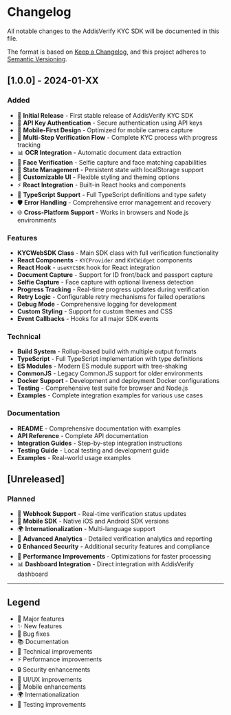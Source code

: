 # Changelog

All notable changes to the AddisVerify KYC SDK will be documented in this file.

The format is based on [Keep a Changelog](https://keepachangelog.com/en/1.0.0/),
and this project adheres to [Semantic Versioning](https://semver.org/spec/v2.0.0.html).

## [1.0.0] - 2024-01-XX

### Added
- 🎉 **Initial Release** - First stable release of AddisVerify KYC SDK
- 🔐 **API Key Authentication** - Secure authentication using API keys
- 📱 **Mobile-First Design** - Optimized for mobile camera capture
- 🔄 **Multi-Step Verification Flow** - Complete KYC process with progress tracking
- 📊 **OCR Integration** - Automatic document data extraction
- 👤 **Face Verification** - Selfie capture and face matching capabilities
- 💾 **State Management** - Persistent state with localStorage support
- 🎨 **Customizable UI** - Flexible styling and theming options
- ⚡ **React Integration** - Built-in React hooks and components
- 🔧 **TypeScript Support** - Full TypeScript definitions and type safety
- 🛡️ **Error Handling** - Comprehensive error management and recovery
- 🌐 **Cross-Platform Support** - Works in browsers and Node.js environments

### Features
- **KYCWebSDK Class** - Main SDK class with full verification functionality
- **React Components** - `KYCProvider` and `KYCWidget` components
- **React Hook** - `useKYCSDK` hook for React integration
- **Document Capture** - Support for ID front/back and passport capture
- **Selfie Capture** - Face capture with optional liveness detection
- **Progress Tracking** - Real-time progress updates during verification
- **Retry Logic** - Configurable retry mechanisms for failed operations
- **Debug Mode** - Comprehensive logging for development
- **Custom Styling** - Support for custom themes and CSS
- **Event Callbacks** - Hooks for all major SDK events

### Technical
- **Build System** - Rollup-based build with multiple output formats
- **TypeScript** - Full TypeScript implementation with type definitions
- **ES Modules** - Modern ES module support with tree-shaking
- **CommonJS** - Legacy CommonJS support for older environments
- **Docker Support** - Development and deployment Docker configurations
- **Testing** - Comprehensive test suite for browser and Node.js
- **Examples** - Complete integration examples for various use cases

### Documentation
- **README** - Comprehensive documentation with examples
- **API Reference** - Complete API documentation
- **Integration Guides** - Step-by-step integration instructions
- **Testing Guide** - Local testing and development guide
- **Examples** - Real-world usage examples

## [Unreleased]

### Planned
- 🔄 **Webhook Support** - Real-time verification status updates
- 📱 **Mobile SDK** - Native iOS and Android SDK versions
- 🌍 **Internationalization** - Multi-language support
- 🎯 **Advanced Analytics** - Detailed verification analytics and reporting
- 🔒 **Enhanced Security** - Additional security features and compliance
- 🚀 **Performance Improvements** - Optimizations for faster processing
- 📊 **Dashboard Integration** - Direct integration with AddisVerify dashboard

---

## Legend

- 🎉 Major features
- ✨ New features
- 🐛 Bug fixes
- 📚 Documentation
- 🔧 Technical improvements
- ⚡ Performance improvements
- 🔒 Security enhancements
- 🎨 UI/UX improvements
- 📱 Mobile enhancements
- 🌍 Internationalization
- 🧪 Testing improvements
